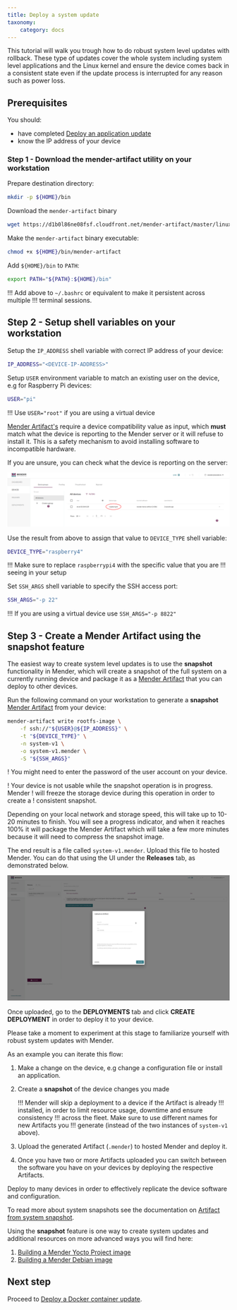 ```yaml
---
title: Deploy a system update
taxonomy:
    category: docs
---
```


This tutorial will walk you trough how to do robust system level updates with
rollback. These type of updates cover the whole system including system level
applications and the Linux kernel and ensure the device comes back in a
consistent state even if the update process is interrupted for any reason such
as power loss.

## Prerequisites

You should:

* have completed [Deploy an application update](../02.Deploy-an-application-update/docs.md)
* know the IP address of your device

### Step 1 - Download the mender-artifact utility on your workstation

Prepare destination directory:

```bash
mkdir -p ${HOME}/bin
```

Download the `mender-artifact` binary

<!--AUTOVERSION: "mender-artifact/%/"/mender-artifact -->
```bash
wget https://d1b0l86ne08fsf.cloudfront.net/mender-artifact/master/linux/mender-artifact -O ${HOME}/bin/mender-artifact
```

Make the `mender-artifact` binary executable:

```bash
chmod +x ${HOME}/bin/mender-artifact
```

Add `${HOME}/bin` to `PATH`:

```bash
export PATH="${PATH}:${HOME}/bin"
```

!!! Add above to `~/.bashrc` or equivalent to make it persistent across multiple
!!! terminal sessions.

## Step 2 - Setup shell variables on your workstation

Setup the `IP_ADDRESS` shell variable with correct IP address of your device:

```bash
IP_ADDRESS="<DEVICE-IP-ADDRESS>"
```

Setup `USER` environment variable to match an existing user on the device, e.g
for Raspberry Pi devices:

```bash
USER="pi"
```

!!! Use `USER="root"` if you are using a virtual device

[Mender Artifact's](../../02.Overview/02.Artifact/docs.md) require
a device compatibility value as input, which **must** match what the device is
reporting to the Mender server or it will refuse to install it. This is a safety
mechanism to avoid installing software to incompatible hardware.

If you are unsure, you can check what the device is reporting on the server:

![connecting a device](Image_0.png)

Use the result from above to assign that value to `DEVICE_TYPE` shell variable:

```bash
DEVICE_TYPE="raspberry4"
```

!!! Make sure to replace `raspberrypi4` with the specific value that you are
!!! seeing in your setup

Set `SSH_ARGS` shell variable to specify the SSH access port:

```bash
SSH_ARGS="-p 22"
```

!!! If you are using a virtual device use `SSH_ARGS="-p 8822"`

## Step 3 - Create a Mender Artifact using the snapshot feature

The easiest way to create system level updates is to use the **snapshot**
functionality in Mender, which will create a snapshot of the full system on a
currently running device and package it as a
[Mender Artifact](../../02.Overview/02.Artifact/docs.md) that you
can deploy to other devices.

Run the following command on your workstation to generate a **snapshot**
[Mender Artifact](../../02.Overview/02.Artifact/docs.md) from your
device:

```bash
mender-artifact write rootfs-image \
    -f ssh://"${USER}@${IP_ADDRESS}" \
    -t "${DEVICE_TYPE}" \
    -n system-v1 \
    -o system-v1.mender \
    -S "${SSH_ARGS}"
```

! You might need to enter the password of the user account on your device.


! Your device is not usable while the snapshot operation is in progress. Mender
! will freeze the storage device during this operation in order to create a
! consistent snapshot.

Depending on your local network and storage speed, this will take up to
10-20 minutes to finish. You will see a progress indicator, and when it
reaches 100% it will package the Mender Artifact which will take a few more
minutes because it will need to compress the snapshot image.

The end result is a file called `system-v1.mender`. Upload this file to
hosted Mender. You can do that using the UI under the **Releases** tab, as
demonstrated below.

![connecting a device](Image_1.png)

Once uploaded, go to the **DEPLOYMENTS** tab and click **CREATE DEPLOYMENT** in
order to deploy it to your device.

Please take a moment to experiment at this stage to familiarize yourself with
robust system updates with Mender.

As an example you can iterate this flow:

1. Make a change on the device, e.g change a configuration file or install an
application.
2. Create a **snapshot** of the device changes you made

    !!! Mender will skip a deployment to a device if the Artifact is already
    !!! installed, in order to limit resource usage, downtime and ensure consistency
    !!! across the fleet. Make sure to use different names for new Artifacts you
    !!! generate (instead of the two instances of `system-v1` above).

3. Upload the generated Artifact (`.mender`) to hosted Mender and deploy it.
4. Once you have two or more Artifacts uploaded you can switch between the
   software you have on your devices by deploying the respective Artifacts.

Deploy to many devices in order to effectively replicate the device software
and configuration.

To read more about system snapshots see the documentation on
[Artifact from system snapshot](../../04.Artifacts/22.Snapshots/docs.md).

Using the **snapshot** feature is one way to create system updates and additional
resources on more advanced ways you will find here:

1. [Building a Mender Yocto Project image](../../04.Artifacts/10.Yocto-project/01.Building/docs.md)
2. [Building a Mender Debian image](../../04.Artifacts/15.Debian-family/01.building-a-mender-debian-image/docs.md)

## Next step

Proceed to [Deploy a Docker container update](../04.Deploy-a-container-update/docs.md).
